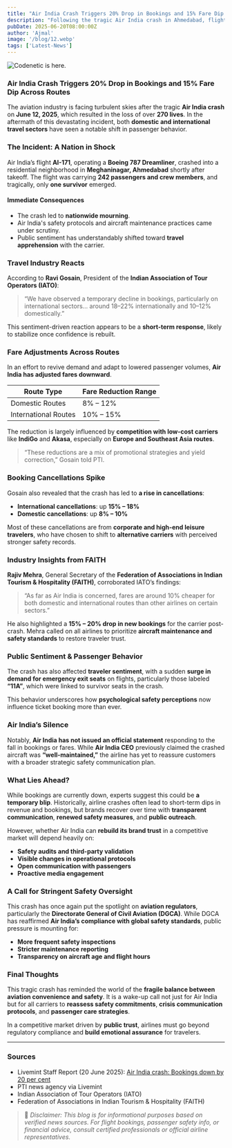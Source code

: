 ```yaml
---
title: "Air India Crash Triggers 20% Drop in Bookings and 15% Fare Dip Across Routes"
description: "Following the tragic Air India crash in Ahmedabad, flight bookings have dropped by up to 20% and fares by 15% across both domestic and international routes. Industry experts weigh in on the impact and forecast ahead."
pubDate: 2025-06-20T08:00:00Z
author: 'Ajmal'
image: '/blog/12.webp'
tags: ['Latest-News']
---
```


![Codenetic is here.](/blog/12.webp)


### Air India Crash Triggers 20% Drop in Bookings and 15% Fare Dip Across Routes

The aviation industry is facing turbulent skies after the tragic **Air India crash** on **June 12, 2025**, which resulted in the loss of over **270 lives**. In the aftermath of this devastating incident, both **domestic and international travel sectors** have seen a notable shift in passenger behavior.

### The Incident: A Nation in Shock

Air India’s flight **AI-171**, operating a **Boeing 787 Dreamliner**, crashed into a residential neighborhood in **Meghaninagar, Ahmedabad** shortly after takeoff. The flight was carrying **242 passengers and crew members**, and tragically, only **one survivor** emerged.

#### Immediate Consequences

- The crash led to **nationwide mourning**.
- Air India's safety protocols and aircraft maintenance practices came under scrutiny.
- Public sentiment has understandably shifted toward **travel apprehension** with the carrier.

### Travel Industry Reacts

According to **Ravi Gosain**, President of the **Indian Association of Tour Operators (IATO)**:

> “We have observed a temporary decline in bookings, particularly on international sectors… around 18–22% internationally and 10–12% domestically.”

This sentiment-driven reaction appears to be a **short-term response**, likely to stabilize once confidence is rebuilt.

### Fare Adjustments Across Routes

In an effort to revive demand and adapt to lowered passenger volumes, **Air India has adjusted fares downward**.

| Route Type        | Fare Reduction Range |
|-------------------|----------------------|
| Domestic Routes   | 8% – 12%             |
| International Routes | 10% – 15%         |

The reduction is largely influenced by **competition with low-cost carriers** like **IndiGo** and **Akasa**, especially on **Europe and Southeast Asia routes**.

> “These reductions are a mix of promotional strategies and yield correction,” Gosain told PTI.

### Booking Cancellations Spike

Gosain also revealed that the crash has led to **a rise in cancellations**:

- **International cancellations**: up **15% – 18%**
- **Domestic cancellations**: up **8% – 10%**

Most of these cancellations are from **corporate and high-end leisure travelers**, who have chosen to shift to **alternative carriers** with perceived stronger safety records.

### Industry Insights from FAITH

**Rajiv Mehra**, General Secretary of the **Federation of Associations in Indian Tourism & Hospitality (FAITH)**, corroborated IATO’s findings:

> “As far as Air India is concerned, fares are around 10% cheaper for both domestic and international routes than other airlines on certain sectors.”

He also highlighted a **15% – 20% drop in new bookings** for the carrier post-crash. Mehra called on all airlines to prioritize **aircraft maintenance and safety standards** to restore traveler trust.

### Public Sentiment & Passenger Behavior

The crash has also affected **traveler sentiment**, with a sudden **surge in demand for emergency exit seats** on flights, particularly those labeled **“11A”**, which were linked to survivor seats in the crash.

This behavior underscores how **psychological safety perceptions** now influence ticket booking more than ever.

### Air India’s Silence

Notably, **Air India has not issued an official statement** responding to the fall in bookings or fares. While **Air India CEO** previously claimed the crashed aircraft was **“well-maintained,”** the airline has yet to reassure customers with a broader strategic safety communication plan.

### What Lies Ahead?

While bookings are currently down, experts suggest this could be **a temporary blip**. Historically, airline crashes often lead to short-term dips in revenue and bookings, but brands recover over time with **transparent communication**, **renewed safety measures**, and **public outreach**.

However, whether Air India can **rebuild its brand trust** in a competitive market will depend heavily on:

- **Safety audits and third-party validation**
- **Visible changes in operational protocols**
- **Open communication with passengers**
- **Proactive media engagement**

### A Call for Stringent Safety Oversight

This crash has once again put the spotlight on **aviation regulators**, particularly the **Directorate General of Civil Aviation (DGCA)**. While DGCA has reaffirmed **Air India’s compliance with global safety standards**, public pressure is mounting for:

- **More frequent safety inspections**
- **Stricter maintenance reporting**
- **Transparency on aircraft age and flight hours**

### Final Thoughts

This tragic crash has reminded the world of the **fragile balance between aviation convenience and safety**. It is a wake-up call not just for Air India but for all carriers to **reassess safety commitments**, **crisis communication protocols**, and **passenger care strategies**.

In a competitive market driven by **public trust**, airlines must go beyond regulatory compliance and **build emotional assurance** for travelers.

---
### Sources

- Livemint Staff Report (20 June 2025): [Air India crash: Bookings down by 20 per cent](https://www.livemint.com)
- PTI news agency via Livemint
- Indian Association of Tour Operators (IATO)
- Federation of Associations in Indian Tourism & Hospitality (FAITH)



> 📌 *Disclaimer: This blog is for informational purposes based on verified news sources. For flight bookings, passenger safety info, or financial advice, consult certified professionals or official airline representatives.*

